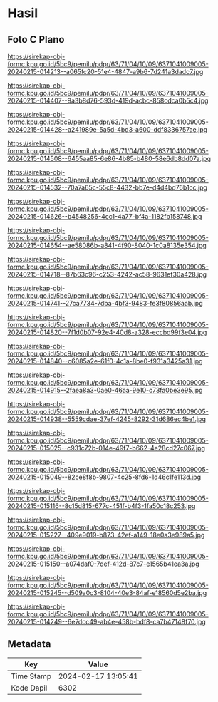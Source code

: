 # Hasil

## Foto C Plano

https://sirekap-obj-formc.kpu.go.id/5bc9/pemilu/pdpr/63/71/04/10/09/6371041009005-20240215-014213--a065fc20-51e4-4847-a9b6-7d241a3dadc7.jpg

https://sirekap-obj-formc.kpu.go.id/5bc9/pemilu/pdpr/63/71/04/10/09/6371041009005-20240215-014407--9a3b8d76-593d-419d-acbc-858cdca0b5c4.jpg

https://sirekap-obj-formc.kpu.go.id/5bc9/pemilu/pdpr/63/71/04/10/09/6371041009005-20240215-014428--a241989e-5a5d-4bd3-a600-ddf8336757ae.jpg

https://sirekap-obj-formc.kpu.go.id/5bc9/pemilu/pdpr/63/71/04/10/09/6371041009005-20240215-014508--6455aa85-6e86-4b85-b480-58e6db8dd07a.jpg

https://sirekap-obj-formc.kpu.go.id/5bc9/pemilu/pdpr/63/71/04/10/09/6371041009005-20240215-014532--70a7a65c-55c8-4432-bb7e-d4d4bd76b1cc.jpg

https://sirekap-obj-formc.kpu.go.id/5bc9/pemilu/pdpr/63/71/04/10/09/6371041009005-20240215-014626--b4548256-4cc1-4a77-bf4a-1182fb158748.jpg

https://sirekap-obj-formc.kpu.go.id/5bc9/pemilu/pdpr/63/71/04/10/09/6371041009005-20240215-014654--ae58086b-a841-4f90-8040-1c0a8135e354.jpg

https://sirekap-obj-formc.kpu.go.id/5bc9/pemilu/pdpr/63/71/04/10/09/6371041009005-20240215-014718--87b63c96-c253-4242-ac58-9631ef30a428.jpg

https://sirekap-obj-formc.kpu.go.id/5bc9/pemilu/pdpr/63/71/04/10/09/6371041009005-20240215-014741--27ca7734-7dba-4bf3-9483-fe3f80856aab.jpg

https://sirekap-obj-formc.kpu.go.id/5bc9/pemilu/pdpr/63/71/04/10/09/6371041009005-20240215-014820--7f1d0b07-92e4-40d8-a328-eccbd99f3e04.jpg

https://sirekap-obj-formc.kpu.go.id/5bc9/pemilu/pdpr/63/71/04/10/09/6371041009005-20240215-014840--c6085a2e-61f0-4c1a-8be0-f931a3425a31.jpg

https://sirekap-obj-formc.kpu.go.id/5bc9/pemilu/pdpr/63/71/04/10/09/6371041009005-20240215-014915--2faea8a3-0ae0-46aa-9e10-c73fa0be3e95.jpg

https://sirekap-obj-formc.kpu.go.id/5bc9/pemilu/pdpr/63/71/04/10/09/6371041009005-20240215-014938--5559cdae-37ef-4245-8292-31d686ec4be1.jpg

https://sirekap-obj-formc.kpu.go.id/5bc9/pemilu/pdpr/63/71/04/10/09/6371041009005-20240215-015025--c931c72b-014e-49f7-b662-4e28cd27c067.jpg

https://sirekap-obj-formc.kpu.go.id/5bc9/pemilu/pdpr/63/71/04/10/09/6371041009005-20240215-015049--82ce8f8b-9807-4c25-8fd6-1d46c1fe113d.jpg

https://sirekap-obj-formc.kpu.go.id/5bc9/pemilu/pdpr/63/71/04/10/09/6371041009005-20240215-015116--8c15d815-677c-451f-b4f3-1fa50c18c253.jpg

https://sirekap-obj-formc.kpu.go.id/5bc9/pemilu/pdpr/63/71/04/10/09/6371041009005-20240215-015227--409e9019-b873-42ef-a149-18e0a3e989a5.jpg

https://sirekap-obj-formc.kpu.go.id/5bc9/pemilu/pdpr/63/71/04/10/09/6371041009005-20240215-015150--a074daf0-7def-412d-87c7-e1565b41ea3a.jpg

https://sirekap-obj-formc.kpu.go.id/5bc9/pemilu/pdpr/63/71/04/10/09/6371041009005-20240215-015245--d509a0c3-8104-40e3-84af-e18560d5e2ba.jpg

https://sirekap-obj-formc.kpu.go.id/5bc9/pemilu/pdpr/63/71/04/10/09/6371041009005-20240215-014249--6e7dcc49-ab4e-458b-bdf8-ca7b47148f70.jpg


## Metadata

| Key        | Value               |
| ---------- | ------------------- |
| Time Stamp | 2024-02-17 13:05:41 |
| Kode Dapil | 6302                |



